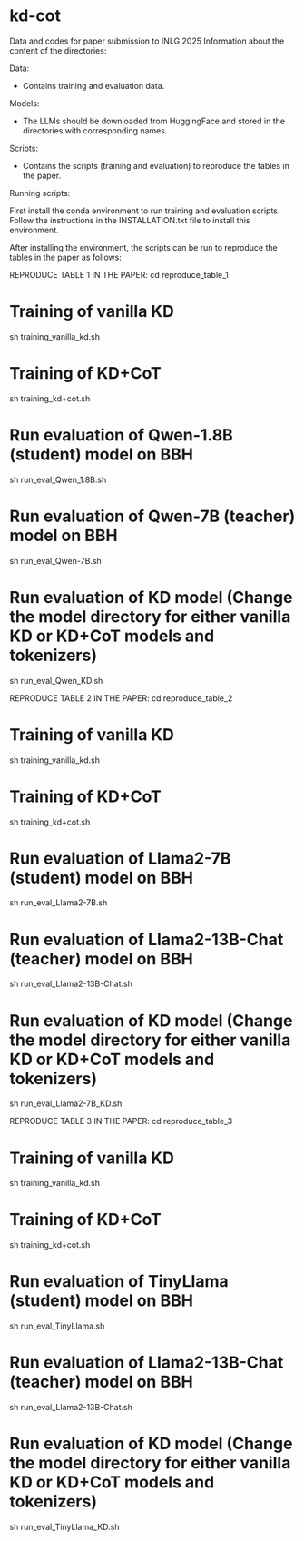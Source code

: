 # kd-cot
Data and codes for paper submission to INLG 2025
Information about the content of the directories:

Data:
- Contains training and evaluation data.

Models:
- The LLMs should be downloaded from HuggingFace and stored in the directories with corresponding names.

Scripts:
- Contains the scripts (training and evaluation) to reproduce the tables in the paper.

Running scripts:

First install the conda environment to run training and evaluation scripts.
Follow the instructions in the INSTALLATION.txt file to install this environment.

After installing the environment, the scripts can be run to reproduce the tables in the paper as follows:

REPRODUCE TABLE 1 IN THE PAPER:
cd reproduce_table_1
# Training of vanilla KD
sh training_vanilla_kd.sh
# Training of KD+CoT
sh training_kd+cot.sh
# Run evaluation of Qwen-1.8B (student) model on BBH
sh run_eval_Qwen_1.8B.sh
# Run evaluation of Qwen-7B (teacher) model on BBH
sh run_eval_Qwen-7B.sh
# Run evaluation of KD model (Change the model directory for either vanilla KD or KD+CoT models and tokenizers)
sh run_eval_Qwen_KD.sh

REPRODUCE TABLE 2 IN THE PAPER:
cd reproduce_table_2
# Training of vanilla KD
sh training_vanilla_kd.sh
# Training of KD+CoT
sh training_kd+cot.sh
# Run evaluation of Llama2-7B (student) model on BBH
sh run_eval_Llama2-7B.sh
# Run evaluation of Llama2-13B-Chat (teacher) model on BBH
sh run_eval_Llama2-13B-Chat.sh
# Run evaluation of KD model (Change the model directory for either vanilla KD or KD+CoT models and tokenizers)
sh run_eval_Llama2-7B_KD.sh

REPRODUCE TABLE 3 IN THE PAPER:
cd reproduce_table_3
# Training of vanilla KD
sh training_vanilla_kd.sh
# Training of KD+CoT
sh training_kd+cot.sh
# Run evaluation of TinyLlama (student) model on BBH
sh run_eval_TinyLlama.sh
# Run evaluation of Llama2-13B-Chat (teacher) model on BBH
sh run_eval_Llama2-13B-Chat.sh
# Run evaluation of KD model (Change the model directory for either vanilla KD or KD+CoT models and tokenizers)
sh run_eval_TinyLlama_KD.sh
